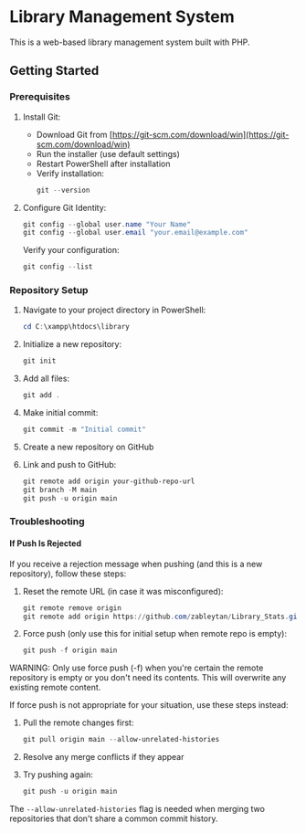# Library Management System

This is a web-based library management system built with PHP.

## Getting Started

### Prerequisites

1. Install Git:
   - Download Git from [https://git-scm.com/download/win](https://git-scm.com/download/win)
   - Run the installer (use default settings)
   - Restart PowerShell after installation
   - Verify installation:
     ```powershell
     git --version
     ```

2. Configure Git Identity:
   ```powershell
   git config --global user.name "Your Name"
   git config --global user.email "your.email@example.com"
   ```
   Verify your configuration:
   ```powershell
   git config --list
   ```

### Repository Setup

1. Navigate to your project directory in PowerShell:
   ```powershell
   cd C:\xampp\htdocs\library
   ```

2. Initialize a new repository:
   ```powershell
   git init
   ```

3. Add all files:
   ```powershell
   git add .
   ```

4. Make initial commit:
   ```powershell
   git commit -m "Initial commit"
   ```

5. Create a new repository on GitHub

6. Link and push to GitHub:
   ```powershell
   git remote add origin your-github-repo-url
   git branch -M main
   git push -u origin main
   ```

### Troubleshooting

#### If Push Is Rejected

If you receive a rejection message when pushing (and this is a new repository), follow these steps:

1. Reset the remote URL (in case it was misconfigured):
   ```powershell
   git remote remove origin
   git remote add origin https://github.com/zableytan/Library_Stats.git
   ```

2. Force push (only use this for initial setup when remote repo is empty):
   ```powershell
   git push -f origin main
   ```

WARNING: Only use force push (-f) when you're certain the remote repository is empty or you don't need its contents. This will overwrite any existing remote content.

If force push is not appropriate for your situation, use these steps instead:

1. Pull the remote changes first:
   ```powershell
   git pull origin main --allow-unrelated-histories
   ```

2. Resolve any merge conflicts if they appear

3. Try pushing again:
   ```powershell
   git push -u origin main
   ```

The `--allow-unrelated-histories` flag is needed when merging two repositories that don't share a common commit history.
